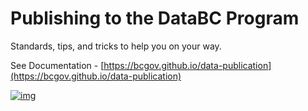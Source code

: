 # Publishing to the DataBC Program
Standards, tips, and tricks to help you on your way.

See Documentation - [https://bcgov.github.io/data-publication](https://bcgov.github.io/data-publication)

[![img](https://img.shields.io/badge/Lifecycle-Maturing-007EC6)](https://github.com/bcgov/repomountie/blob/master/doc/lifecycle-badges.md)
